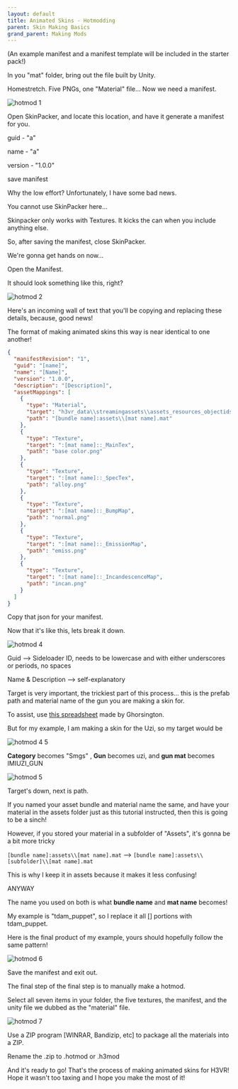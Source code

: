 ```yaml
---
layout: default
title: Animated Skins - Hotmodding
parent: Skin Making Basics
grand_parent: Making Mods
---
```


(An example manifest and a manifest template will be included in the starter pack!)

In you "mat" folder, bring out the file built by Unity.

Homestretch. Five PNGs, one "Material" file... Now we need a manifest.

![hotmod 1](images/hotmod/hotmod_1.png)

Open SkinPacker, and locate this location, and have it generate a manifest for you.

guid - "a"

name - "a"

version - "1.0.0"

save manifest

Why the low effort? Unfortunately, I have some bad news.

You cannot use SkinPacker here...

Skinpacker only works with Textures. It kicks the can when you include anything else.

So, after saving the manifest, close SkinPacker.

We're gonna get hands on now...

Open the Manifest.

It should look something like this, right?

![hotmod 2](images/hotmod/hotmod_2.png)

Here's an incoming wall of text that you'll be copying and replacing these details, because, good news!

The format of making animated skins this way is near identical to one another!

```json
{
  "manifestRevision": "1",
  "guid": "[name]",
  "name": "[Name]",
  "version": "1.0.0",
  "description": "[Description]",
  "assetMappings": [
    {
      "type": "Material",
      "target": "h3vr_data\\streamingassets\\assets_resources_objectids_weaponry_[category]\\[gun]:[gun mat]",
      "path": "[bundle name]:assets\\[mat name].mat"
    },
    {
      "type": "Texture",
      "target": ":[mat name]::_MainTex",
      "path": "base color.png"
    },
    {
      "type": "Texture",
      "target": ":[mat name]::_SpecTex",
      "path": "alloy.png"
    },
    {
      "type": "Texture",
      "target": ":[mat name]::_BumpMap",
      "path": "normal.png"
    },
    {
      "type": "Texture",
      "target": ":[mat name]::_EmissionMap",
      "path": "emiss.png"
    },
    {
      "type": "Texture",
      "target": ":[mat name]::_IncandescenceMap",
      "path": "incan.png"
    }
  ]
}
```

Copy that json for your manifest.

Now that it's like this, lets break it down.

![hotmod 4](images/hotmod/hotmod_4.png)

Guid --> Sideloader ID, needs to be lowercase and with either underscores or periods, no spaces

Name & Description --> self-explanatory

Target is very important, the trickiest part of this process... this is the prefab path and material name of the gun you
are making a skin for.

To assist,
use [this spreadsheet](https://docs.google.com/spreadsheets/d/1Mjeo410-2wgou9JHSb_I1VltNTyzNXZX_EwhMNsfH6Y/edit#gid=1966002968)
made by Ghorsington.

But for my example, I am making a skin for the Uzi, so my target would be

![hotmod 4 5](images/hotmod/hotmod_4_5.png)

**Category** becomes "Smgs" , **Gun** becomes uzi, and **gun mat** becomes IMIUZI_GUN

![hotmod 5](images/hotmod/hotmod_5.png)

Target's down, next is path.

If you named your asset bundle and material name the same, and have your material in the assets folder just as this
tutorial instructed, then this is going to be a sinch!

However, if you stored your material in a subfolder of "Assets", it's gonna be a bit more tricky

`[bundle name]:assets\\[mat name].mat` --> `[bundle name]:assets\\[subfolder]\\[mat name].mat`

This is why I keep it in assets because it makes it less confusing!

ANYWAY

The name you used on both is what **bundle name** and **mat name** becomes!

My example is "tdam_puppet", so I replace it all [] portions with tdam_puppet.

Here is the final product of my example, yours should hopefully follow the same pattern!

![hotmod 6](images/hotmod/hotmod_6.png)

Save the manifest and exit out.

The final step of the final step is to manually make a hotmod.

Select all seven items in your folder, the five textures, the manifest, and the unity file we dubbed as the "material"
file.

![hotmod 7](images/hotmod/hotmod_7.png)

Use a ZIP program [WINRAR, Bandizip, etc] to package all the materials into a ZIP.

Rename the .zip to .hotmod or .h3mod

And it's ready to go! That's the process of making animated skins for H3VR! Hope it wasn't too taxing and I hope you
make the most of it!
